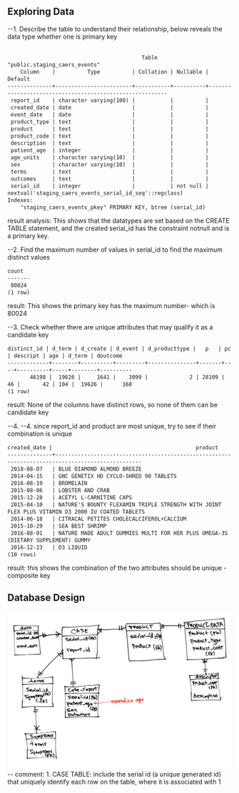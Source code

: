  ## Exploring Data  
 
 --1. Describe the table to understand their relationship, below reveals the data type whether one is primary key
 
```
                                          
                                          Table "public.staging_caers_events"
    Column    |          Type          | Collation | Nullable |                         Default                         
--------------+------------------------+-----------+----------+---------------------------------------------------------
 report_id    | character varying(100) |           |          | 
 created_date | date                   |           |          | 
 event_date   | date                   |           |          | 
 product_type | text                   |           |          | 
 product      | text                   |           |          | 
 product_code | text                   |           |          | 
 description  | text                   |           |          | 
 patient_age  | integer                |           |          | 
 age_units    | character varying(10)  |           |          | 
 sex          | character varying(10)  |           |          | 
 terms        | text                   |           |          | 
 outcomes     | text                   |           |          | 
 serial_id    | integer                |           | not null | nextval('staging_caers_events_serial_id_seq'::regclass)
Indexes:
    "staging_caers_events_pkey" PRIMARY KEY, btree (serial_id)

```
result analysis: This shows that the datatypes are set based on the CREATE TABLE statement, and the created serial_id has the constraint notnull and is a primary key.


 --2. Find the maximum number of values in serial_id to find the maximum distinct values

```
count 
-------
 80024
(1 row)

```
result: This shows the primary key has the maximum number- which is 80024

--3. Check whether there are unique attributes that may qualify it as a candidate key

```
distinct_id | d_term | d_create | d_event | d_producttype |   p   | pc | descript | age | d_term | doutcome 
-------------+--------+----------+---------+---------------+-------+----+----------+-----+--------+----------
       46198 |  19626 |     1641 |    3099 |             2 | 28109 | 46 |       42 | 104 |  19626 |      168
(1 row)

```
result: None of the columns have distinct rows, so none of them can be candidate key

--4. --4. since report_id and product are most unique, try to see if their combination is unique
```
created_date |                                             product                                             
--------------+-------------------------------------------------------------------------------------------------
 2018-08-07   | BLUE DIAMOND ALMOND BREEZE
 2014-04-15   | GNC GENETIX HD CYCLO-SHRED 90 TABLETS
 2016-08-19   | BROMELAIN
 2015-08-06   | LOBSTER AND CRAB
 2015-12-28   | ACETYL L-CARNITINE CAPS
 2015-04-10   | NATURE'S BOUNTY FLEXAMIN TRIPLE STRENGTH WITH JOINT FLEX PLUS VITAMIN D3 2000 IU COATED TABLETS
 2014-06-18   | CITRACAL PETITES CHOLECALCIFEROL+CALCIUM
 2015-10-29   | SEA BEST SHRIMP
 2016-08-01   | NATURE MADE ADULT GUMMIES MULTI FOR HER PLUS OMEGA-3S (DIETARY SUPPLEMENT) GUMMY
 2016-12-23   | D3 LIQUID
(10 rows)
```
result: this shows the combination of the two attributes should be unique - composite key

## Database Design
![alt text](https://github.com/Andreawqh/hw7/blob/master/ER%20Diagram.jpg)
-- comment: 1. CASE TABLE: include the serial id (a unique generated id) that uniquely identify each row on the table, where it is associated with 1 
